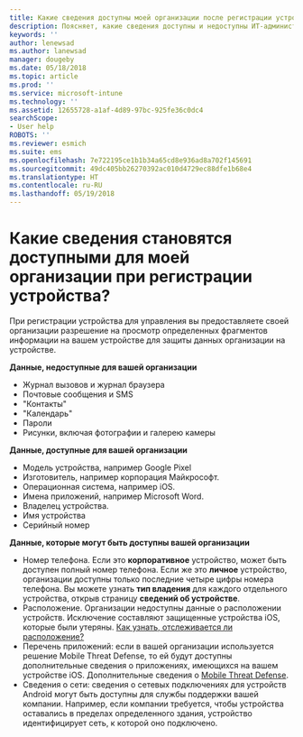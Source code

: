 ```yaml
---
title: Какие сведения доступны моей организации после регистрации устройства?
description: Поясняет, какие сведения доступны и недоступны ИТ-администратору на управляемом устройстве.
keywords: ''
author: lenewsad
ms.author: lanewsad
manager: dougeby
ms.date: 05/18/2018
ms.topic: article
ms.prod: ''
ms.service: microsoft-intune
ms.technology: ''
ms.assetid: 12655728-a1af-4d89-97bc-925fe36c0dc4
searchScope:
- User help
ROBOTS: ''
ms.reviewer: esmich
ms.suite: ems
ms.openlocfilehash: 7e722195ce1b1b34a65cd8e936ad8a702f145691
ms.sourcegitcommit: 49dc405bb26270392ac010d4729ec88dfe1b68e4
ms.translationtype: HT
ms.contentlocale: ru-RU
ms.lasthandoff: 05/19/2018
---
```

# <a name="what-information-can-my-company-see-when-i-enroll-my-device"></a>Какие сведения становятся доступными для моей организации при регистрации устройства?

При регистрации устройства для управления вы предоставляете своей организации разрешение на просмотр определенных фрагментов информации на вашем устройстве для защиты данных организации на устройстве.

**Данные, недоступные для вашей организации**

- Журнал вызовов и журнал браузера
- Почтовые сообщения и SMS
- "Контакты"
- "Календарь"
-   Пароли
- Рисунки, включая фотографии и галерею камеры

**Данные, доступные для вашей организации**

- Модель устройства, например Google Pixel
- Изготовитель, например корпорация Майкрософт.
- Операционная система, например iOS.
- Имена приложений, например Microsoft Word.
- Владелец устройства.
- Имя устройства
- Серийный номер

**Данные, которые могут быть доступны вашей организации**

-  Номер телефона. Если это **корпоративное** устройство, может быть доступен полный номер телефона. Если же это **личное** устройство, организации доступны только последние четыре цифры номера телефона. Вы можете узнать **тип владения** для каждого отдельного устройства, открыв страницу **сведений об устройстве**.
-  Расположение. Организации недоступны данные о расположении устройств. Исключение составляют защищенные устройства iOS, которые были утеряны. [Как узнать, отслеживается ли расположение?](https://go.microsoft.com/fwlink/?linkid=853816)
- Перечень приложений: если в вашей организации используется решение Mobile Threat Defense, то ей будут доступны дополнительные сведения о приложениях, имеющихся на вашем устройстве iOS. Дополнительные сведения о [Mobile Threat Defense](you-are-prompted-to-install-mtd-ios.md).
- Сведения о сети: сведения о сетевых подключениях для устройств Android могут быть доступны для службы поддержки вашей компании. Например, если компании требуется, чтобы устройства оставались в пределах определенного здания, устройство идентифицирует сеть, к которой оно подключено. 
